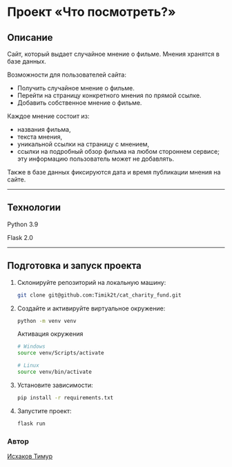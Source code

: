 # Проект «Что посмотреть?»

## Описание

Cайт, который выдает случайное мнение о фильме. Мнения хранятся в базе данных.

Возможности для пользователей сайта:

- Получить случайное мнение о фильме.
- Перейти на страницу конкретного мнения по прямой ссылке.
- Добавить собственное мнение о фильме.

Каждое мнение состоит из:

- названия фильма,
- текста мнения,
- уникальной ссылки на страницу с мнением,
- ссылки на подробный обзор фильма на любом стороннем сервисе; эту информацию пользователь может не добавлять.

Также в базе данных фиксируются дата и время публикации мнения на сайте.
___

## Технологии

Python 3.9

Flask 2.0
___

## Подготовка и запуск проекта

1. Склонируйте репозиторий на локальную машину:

    ```bash
    git clone git@github.com:Timik2t/cat_charity_fund.git
    ```

2. Создайте и активируйте виртуальное окружение:

    ```bash
    python -m venv venv
    ```

    Активация окружения
    ```bash
    # Windows
    source venv/Scripts/activate
    ```
    ```bash
    # Linux
    source venv/bin/activate
    ```
3. Установите зависимости:

    ```bash
    pip install -r requirements.txt
    ```

3. Запустите проект:

    ```bash
    flask run
    ```

### Автор

[Исхаков Тимур](https://github.com/Timik2t "GitHub аккаунт")
